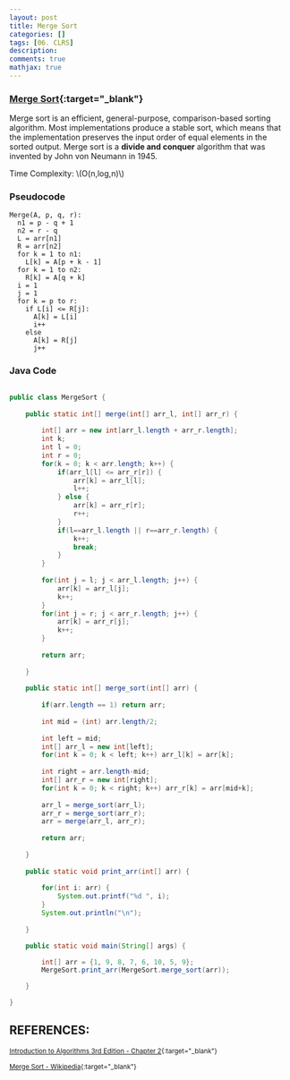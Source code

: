 ```yaml
---
layout: post
title: Merge Sort
categories: []
tags: [06. CLRS]
description:
comments: true
mathjax: true
---
```


### [Merge Sort](https://en.wikipedia.org/wiki/Merge_sort){:target="_blank"}
Merge sort is an efficient, general-purpose, comparison-based sorting algorithm. Most implementations produce a stable sort, which means that the implementation preserves the input order of equal elements in the sorted output. Merge sort is a **divide and conquer** algorithm that was invented by John von Neumann in 1945.

Time Complexity: \\(O(n\,log\,n)\\)

### Pseudocode

~~~
Merge(A, p, q, r):
  n1 = p - q + 1
  n2 = r - q
  L = arr[n1]
  R = arr[n2]
  for k = 1 to n1:
    L[k] = A[p + k - 1]
  for k = 1 to n2:
    R[k] = A[q + k]
  i = 1
  j = 1
  for k = p to r:
    if L[i] <= R[j]:
      A[k] = L[i]
      i++
    else 
      A[k] = R[j]
      j++
~~~

### Java Code

~~~java

public class MergeSort {
    
    public static int[] merge(int[] arr_l, int[] arr_r) {
        
        int[] arr = new int[arr_l.length + arr_r.length];
        int k;
        int l = 0;
        int r = 0;
        for(k = 0; k < arr.length; k++) {
            if(arr_l[l] <= arr_r[r]) {
                arr[k] = arr_l[l];
                l++;
            } else {
                arr[k] = arr_r[r];
                r++;
            }
            if(l==arr_l.length || r==arr_r.length) {
                k++;
                break;
            }
        }
        
        for(int j = l; j < arr_l.length; j++) {
            arr[k] = arr_l[j];
            k++;
        }
        for(int j = r; j < arr_r.length; j++) {
            arr[k] = arr_r[j];
            k++;
        }
        
        return arr;
        
    }
    
    public static int[] merge_sort(int[] arr) {
        
        if(arr.length == 1) return arr;
        
        int mid = (int) arr.length/2;
        
        int left = mid;
        int[] arr_l = new int[left];
        for(int k = 0; k < left; k++) arr_l[k] = arr[k];
        
        int right = arr.length-mid;
        int[] arr_r = new int[right];
        for(int k = 0; k < right; k++) arr_r[k] = arr[mid+k];
        
        arr_l = merge_sort(arr_l);
        arr_r = merge_sort(arr_r);
        arr = merge(arr_l, arr_r);
        
        return arr;
        
    }
    
    public static void print_arr(int[] arr) {
        
        for(int i: arr) {
            System.out.printf("%d ", i);
        }
        System.out.println("\n");
        
    }

    public static void main(String[] args) {

        int[] arr = {1, 9, 8, 7, 6, 10, 5, 9};
        MergeSort.print_arr(MergeSort.merge_sort(arr));

    }

}

~~~

## REFERENCES:

<small>[Introduction to Algorithms 3rd Edition - Chapter 2](https://web.njit.edu/~wl256/download/cs610/Introduction-to-algorithm-3rdEdition.pdf){:target="_blank"}</small>

<small>[Merge Sort - Wikipedia](https://en.wikipedia.org/wiki/Merge_sort){:target="_blank"}</small>
